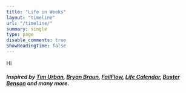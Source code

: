 ```yaml
---
title: "Life in Weeks"
layout: "timeline"
url: "/timeline/"
summary: single
type: page
disable_comments: true
ShowReadingTime: false
---
```



Hi




##### Inspired by [Tim Urban](https://waitbutwhy.com/2014/05/life-weeks.html), [Bryan Braun](https://www.bryanbraun.com/your-life/weeks.html), [FailFlow](https://www.failflow.com/die/1487),   [Life Calendar](https://lifecal.me/), [Buster Benson](https://busterbenson.com/life-in-weeks) and many more.

